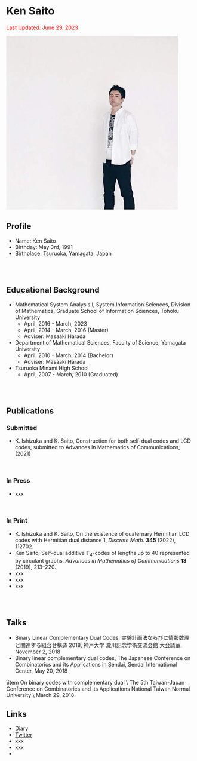 # Ken Saito

<script type="text/javascript" async src="https://cdnjs.cloudflare.com/ajax/libs/mathjax/2.7.7/MathJax.js?config=TeX-MML-AM_CHTML">
</script>
<script type="text/x-mathjax-config">
 MathJax.Hub.Config({
 tex2jax: {
 inlineMath: [['$', '$'] ],
 displayMath: [ ['$$','$$'], ["\\[","\\]"] ]
 }
 });
</script>

<font color="red">Last Updated: June 29, 2023</font>

![Ken Saito](14CF68F7-1DC6-413B-BD5B-A16C6D54E55A.jpg)

## Profile
- Name: Ken Saito
- Birthday: May 3rd, 1991
- Birthplace: [Tsuruoka](https://www.city.tsuruoka.lg.jp/), Yamagata, Japan
<br />
<br />


## Educational Background
- Mathematical System Analysis I, System Information Sciences, Division of Mathematics, Graduate School of Information Sciences, Tohoku University
  * April, 2016 - March, 2023
  * April, 2014 - March, 2016 (Master)
  * Adviser: Masaaki Harada
- Department of Mathematical Sciences, Faculty of Science, Yamagata University
  * April, 2010 - March, 2014 (Bachelor)
  * Adviser: Masaaki Harada
- Tsuruoka Minami High School
  * April, 2007 - March, 2010 (Graduated)
<br />
<br />


## Publications
### Submitted
- K. Ishizuka and K. Saito, Construction for both self-dual codes and LCD codes, submitted to Advances in Mathematics of Communications, (2021)
<br />


### In Press
- xxx
<br />


### In Print
- K. Ishizuka and K. Saito, On the existence of quaternary Hermitian LCD codes with Hermitian dual distance $1$,
  *Discrete Math.* **345** (2022), 112702.
- Ken Saito, Self-dual additive $\mathbb{F}_4$-codes of lengths up to $40$ represented by circulant graphs, *Advances in Mathematics of Communications* **13** (2019), 213–220.
- xxx
- xxx
- xxx
<br />
<br />


## Talks
- Binary Linear Complementary Dual Codes, 実験計画法ならびに情報数理と関連する組合せ構造 2018, 神戸大学 瀧川記念学術交流会館 大会議室, November 2, 2018
- Binary linear complementary dual codes, The Japanese Conference on Combinatorics and its Applications in Sendai, Sendai International Center, May 20, 2018


\item On binary codes with complementary dual \\
The 5th Taiwan-Japan Conference on Combinatorics and its Applications
National Taiwan Normal University \\
March 29, 2018


## Links
- [Diary](https://acrobat.adobe.com/link/review?uri=urn:aaid:scds:US:fbaadbdb-fd98-3b5c-898d-9f0b6bb4278e)
- [Twitter](https://twitter.com/ksaito495)
- xxx
- xxx
- 

